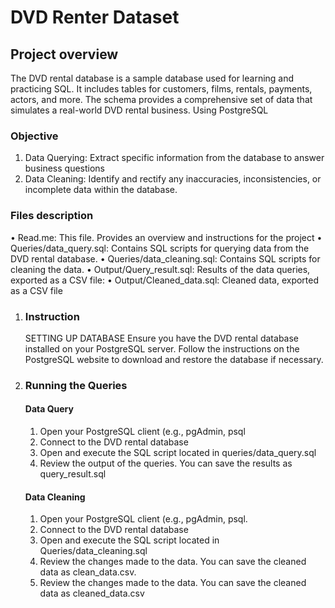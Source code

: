 # DVD Renter Dataset
## Project overview
The DVD rental database is a sample database used for learning and practicing SQL. It includes tables for customers, films, 
rentals, payments, actors, and more. The schema provides a comprehensive set of data that simulates a real-world DVD rental business. Using PostgreSQL

### Objective
1.	Data Querying: Extract specific information from the database to answer business questions
2.	Data Cleaning: Identify and rectify any inaccuracies, inconsistencies, or incomplete data within the database.
   
### Files description
  •	Read.me: This file. Provides an overview and instructions for the project
  •	Queries/data_query.sql: Contains SQL scripts for querying data from the DVD rental database.
  •	Queries/data_cleaning.sql: Contains SQL scripts for cleaning the data.
  •	Output/Query_result.sql: Results of the data queries, exported as a CSV file:
  •	Output/Cleaned_data.sql: Cleaned data, exported as a CSV file

1.	### Instruction
    SETTING UP DATABASE
    Ensure you have the DVD rental database installed on your PostgreSQL server. Follow the instructions on the PostgreSQL website to download and restore the database if necessary.
  	
2.	### Running the Queries 
    #### Data Query
     1. Open your PostgreSQL client (e.g., pgAdmin, psql
     2.	Connect to the DVD rental database
     3.	Open and execute the SQL script located in queries/data_query.sql
     4.	Review the output of the queries. You can save the results as  query_result.sql
        
     #### Data Cleaning
      1.	Open your PostgreSQL client (e.g., pgAdmin, psql.
      2.	Connect to the DVD rental database
      3.	Open and execute the SQL script located in  Queries/data_cleaning.sql
      4.	Review the changes made to the data. You can save the cleaned data as clean_data.csv.
      5.	Review the changes made to the data. You can save the cleaned data as cleaned_data.csv

